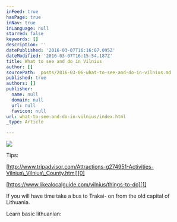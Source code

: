 ```yaml
---
inFeed: true
hasPage: true
inNav: true
inLanguage: null
starred: false
keywords: []
description: ''
datePublished: '2016-03-07T16:16:07.095Z'
dateModified: '2016-03-07T16:15:54.187Z'
title: What to see and do in Vilnius
author: []
sourcePath: _posts/2016-03-06-what-to-see-and-do-in-vilnius.md
published: true
authors: []
publisher:
  name: null
  domain: null
  url: null
  favicon: null
url: what-to-see-and-do-in-vilnius/index.html
_type: Article

---
```

![](https://the-grid-user-content.s3-us-west-2.amazonaws.com/a3f64639-0593-46be-b2f6-59c4002ee195.jpg)

Tips: 

[http://www.tripadvisor.com/Attractions-g274951-Activities-Vilnius\_Vilnius\_County.html][0]

[https://www.likealocalguide.com/vilnius/things-to-do][1]

If you will have time take a bus to Trakai- on from the old capital of Lithuania.

Learn basic lithuanian: 

[0]: http://www.tripadvisor.com/Attractions-g274951-Activities-Vilnius_Vilnius_County.html
[1]: https://www.likealocalguide.com/vilnius/things-to-do